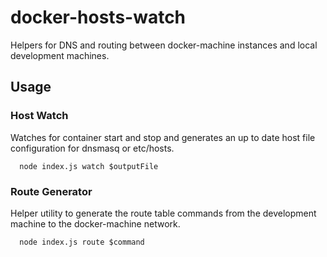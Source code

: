 # docker-hosts-watch

Helpers for DNS and routing between docker-machine instances and local development machines.

## Usage

### Host Watch

Watches for container start and stop and generates an up to date host file configuration for dnsmasq or etc/hosts.

```
  node index.js watch $outputFile
```


### Route Generator

Helper utility to generate the route table commands from the development machine to the docker-machine network.

```
  node index.js route $command
```
